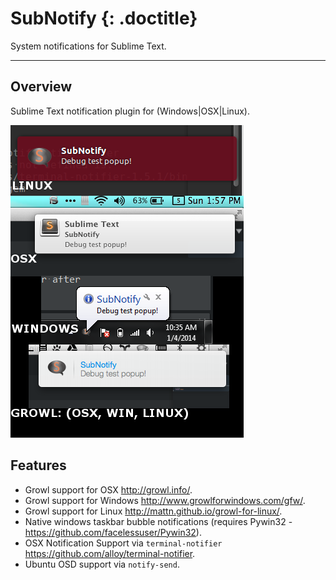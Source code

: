 # SubNotify {: .doctitle}
System notifications for Sublime Text.

---

## Overview
Sublime Text notification plugin for (Windows|OSX|Linux).

![examples](images/Examples.png)

## Features

- Growl support for OSX http://growl.info/.
- Growl support for Windows http://www.growlforwindows.com/gfw/.
- Growl support for Linux http://mattn.github.io/growl-for-linux/.
- Native windows taskbar bubble notifications (requires Pywin32 - https://github.com/facelessuser/Pywin32).
- OSX Notification Support via `terminal-notifier` https://github.com/alloy/terminal-notifier.
- Ubuntu OSD support via `notify-send`.
